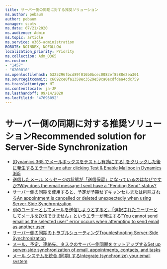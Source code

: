```yaml
---
title: サーバー側の同期に対する推奨ソリューション
ms.author: pebaum
author: pebaum
manager: scotv
ms.date: 07/21/2020
ms.audience: Admin
ms.topic: article
ms.service: o365-administration
ROBOTS: NOINDEX, NOFOLLOW
localization_priority: Priority
ms.collection: Adm_O365
ms.custom:
- "1457"
- "6200010"
ms.openlocfilehash: 5325296fbcd89f016b0bcec0083ef8588e2ea301
ms.sourcegitcommit: c6692ce0fa1358ec3529e59ca0ecdfdea4cdc759
ms.translationtype: HT
ms.contentlocale: ja-JP
ms.lasthandoff: 09/14/2020
ms.locfileid: "47693092"
---
```

# <a name="recommended-solution-for-server-side-synchronization"></a><span data-ttu-id="861e3-102">サーバー側の同期に対する推奨ソリューション</span><span class="sxs-lookup"><span data-stu-id="861e3-102">Recommended solution for Server-Side Synchronization</span></span>

- <span data-ttu-id="861e3-103">[[Dynamics 365 でメールボックスをテストし有効にする] をクリックした後に発生するエラー](https://go.microsoft.com/fwlink/p/?linkid=2007026)</span><span class="sxs-lookup"><span data-stu-id="861e3-103">[Failure after clicking Test & Enable Mailbox in Dynamics 365](https://go.microsoft.com/fwlink/p/?linkid=2007026)</span></span>
- [<span data-ttu-id="861e3-104">送信したメール メッセージの状態が「送信保留」になっているのはなぜですか?</span><span class="sxs-lookup"><span data-stu-id="861e3-104">Why does the email message I sent have a "Pending Send" status?</span></span>](https://go.microsoft.com/fwlink/p/?linkid=859627)
- [<span data-ttu-id="861e3-105">サーバー側の同期を使用すると、予定が予期せずキャンセルまたは削除される</span><span class="sxs-lookup"><span data-stu-id="861e3-105">An appointment is cancelled or deleted unexpectedly when using Server-Side Synchronization</span></span>](https://go.microsoft.com/fwlink/p/?linkid=2007027)
- [<span data-ttu-id="861e3-106">別のユーザーとしてメールを送信しようとすると、「選択されたユーザーとしてメールを送信できません」というエラーが発生する</span><span class="sxs-lookup"><span data-stu-id="861e3-106">"You cannot send email as the selected user" error occurs when attempting to send email as another user</span></span>](https://go.microsoft.com/fwlink/p/?linkid=2007131)
- [<span data-ttu-id="861e3-107">サーバー側の同期のトラブルシューティング</span><span class="sxs-lookup"><span data-stu-id="861e3-107">Troubleshooting Server-Side Synchronization</span></span>](https://go.microsoft.com/fwlink/p/?linkid=2007132)
- [<span data-ttu-id="861e3-108">メール、予定、連絡先、タスクのサーバー側同期をセットアップする</span><span class="sxs-lookup"><span data-stu-id="861e3-108">Set up server-side synchronization of email, appointments, contacts, and tasks</span></span>](https://go.microsoft.com/fwlink/p/?linkid=534983)
- [<span data-ttu-id="861e3-109">メール システムを統合 (同期) する</span><span class="sxs-lookup"><span data-stu-id="861e3-109">Integrate (synchronize) your email system</span></span>](https://go.microsoft.com/fwlink/p/?linkid=851471)